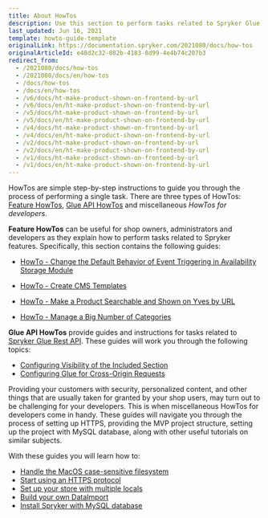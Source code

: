 ```yaml
---
title: About HowTos
description: Use this section to perform tasks related to Spryker Glue Rest API and Spryker features
last_updated: Jun 16, 2021
template: howto-guide-template
originalLink: https://documentation.spryker.com/2021080/docs/how-tos
originalArticleId: e48d2c32-082b-4183-8d99-4e4b74c207b3
redirect_from:
  - /2021080/docs/how-tos
  - /2021080/docs/en/how-tos
  - /docs/how-tos
  - /docs/en/how-tos
  - /v6/docs/ht-make-product-shown-on-frontend-by-url
  - /v6/docs/en/ht-make-product-shown-on-frontend-by-url
  - /v5/docs/ht-make-product-shown-on-frontend-by-url
  - /v5/docs/en/ht-make-product-shown-on-frontend-by-url
  - /v4/docs/ht-make-product-shown-on-frontend-by-url
  - /v4/docs/en/ht-make-product-shown-on-frontend-by-url
  - /v2/docs/ht-make-product-shown-on-frontend-by-url
  - /v2/docs/en/ht-make-product-shown-on-frontend-by-url
  - /v1/docs/ht-make-product-shown-on-frontend-by-url
  - /v1/docs/en/ht-make-product-shown-on-frontend-by-url
---
```


HowTos are simple step-by-step instructions to guide you through the process of performing a single task. There are three types of HowTos: [Feature HowTos](/docs/scos/dev/tutorials-and-howtos/howtos/feature-howtos/feature-howtos.html), [Glue API HowTos](/docs/scos/dev/tutorials-and-howtos/howtos/glue-api-howtos/glue-api-howtos.html) and miscellaneous _HowTos for developers_.

**Feature HowTos** can be useful for shop owners, administrators and developers as they explain how to perform tasks related to Spryker features. Specifically, this section contains the following guides:

* [HowTo - Change the Default Behavior of Event Triggering in Availability Storage Module](/docs/scos/dev/tutorials-and-howtos/howtos/howto-change-the-default-behavior-of-event-triggering-in-the-availabilitystorage-module.html)
<!--
* [HowTo - Configure Separators and Default Number of Rows](/docs/scos/dev/tutorials-and-howtos/howtos/howto-configure-separators-default-number-rows.html)
* [HowTo - Disable Accounts Switch for Business on Behalf](/docs/scos/dev/tutorials-and-howtos/howtos/howto-disable-accounts-switch-for-business-on-behalf.html)
* [HowTo - Enable CMS Content Widgets Button in the WYSIWYG Editor](/docs/scos/dev/tutorials-and-howtos/howtos/howto-enable-cms-content-widgets-button.html)
* [HowTo - Import Minimum Order Value Data](/docs/scos/dev/data-import/{{site.version}}/data-import-categories/commerce-setup/file-details-sales-order-threshold.csv.html)
  -->
* [HowTo - Create CMS Templates](/docs/scos/dev/tutorials-and-howtos/howtos/feature-howtos/cms/howto-create-cms-templates.html)

* [HowTo - Make a Product Searchable and Shown on Yves by URL](/docs/scos/dev/tutorials-and-howtos/howtos/feature-howtos/howto-make-a-product-searchable-and-shown-on-the-storefront.html)
* [HowTo - Manage a Big Number of Categories](/docs/scos/dev/tutorials-and-howtos/howtos/feature-howtos/howto-manage-a-big-number-of-categories.html)


<!--* How to - Use Blocks-->

**Glue API HowTos**  provide guides and instructions for tasks related to [Spryker Glue Rest API](/docs/scos/dev/glue-api-guides/{{site.version}}/glue-rest-api.html). These guides will work you through the following topics:

* [Configuring Visibility of the Included Section](/docs/scos/dev/tutorials-and-howtos/howtos/glue-api-howtos/configuring-visibility-of-the-included-section.html)
* [Configuring Glue for Cross-Origin Requests](/docs/scos/dev/tutorials-and-howtos/howtos/glue-api-howtos/configuring-glue-for-cross-origin-requests.html)

Providing your customers with security, personalized content, and other things that are usually taken for granted by your shop users, may turn out to be challenging for your developers. This is when miscellaneous HowTos for developers come in handy. These guides will navigate you through the process of setting up HTTPS, providing the MVP project structure, setting up the project with MySQL database, along with other useful tutorials on similar subjects.

With these guides you will learn how to:

* [Handle the MacOS case-sensitive filesystem](/docs/scos/dev/tutorials-and-howtos/howtos/howto-handle-case-sensitive-file-system-on-mac-os.html)
* [Start using an HTTPS protocol](/docs/scos/dev/tutorials-and-howtos/howtos/howto-force-https.html)
* [Set up your store with multiple locals](/docs/scos/dev/tutorials-and-howtos/howtos/howto-set-up-stores-with-multiple-locales.html)
* [Build your own DataImport](/docs/scos/dev/data-import/{{site.version}}/creating-a-data-importer.html)
* [Install Spryker with MySQL database](/docs/scos/dev/tutorials-and-howtos/howtos/howto-set-up-spryker-with-mysql.html)
